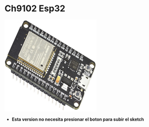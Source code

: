 # Ch9102 Esp32

<img src="https://github.com/IDiegoUlises/Esp32-Instalacion-y-Hola-Mundo/blob/main/Images/Esp32-Recortada.jpg" width="300" height="300" />

* **Esta version no necesita presionar el boton para subir el sketch**
